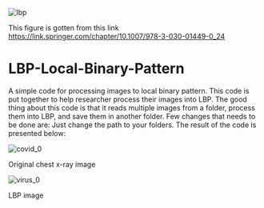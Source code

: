 ![lbp](https://user-images.githubusercontent.com/63404097/149629275-88dfe134-e66f-4029-a432-fd5679c4dc4a.gif)

This figure is gotten from this link https://link.springer.com/chapter/10.1007/978-3-030-01449-0_24
# LBP-Local-Binary-Pattern
A simple code for processing images to local binary pattern.
This code is put together to help researcher process their images into LBP. The good thing about this code is that it reads multiple images from a folder, process them into LBP, and save them in another folder. Few changes that needs to be done are: Just change the path to your folders. 
The result of the code is presented below:






![covid_0](https://user-images.githubusercontent.com/63404097/149629817-38fd506f-7bd8-4bfd-aa79-2583aa1fce34.jpg)

Original chest x-ray image







![virus_0](https://user-images.githubusercontent.com/63404097/149629820-7a818b67-d218-4119-bf2c-4b56848c2260.jpg)

LBP image
